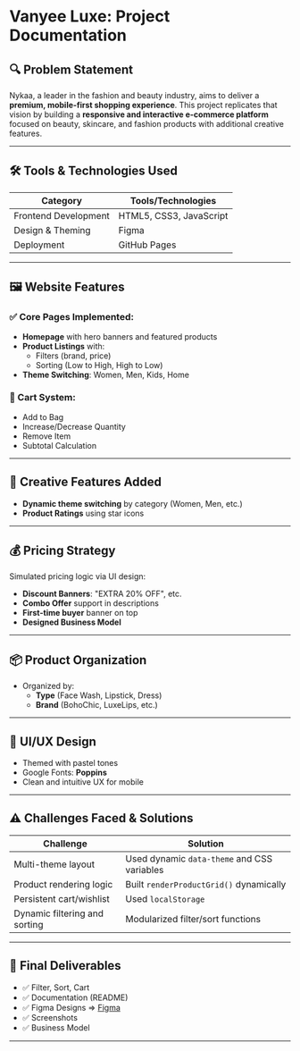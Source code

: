 # Vanyee Luxe: Project Documentation

## 🔍 Problem Statement
Nykaa, a leader in the fashion and beauty industry, aims to deliver a **premium, mobile-first shopping experience**. This project replicates that vision by building a **responsive and interactive e-commerce platform** focused on beauty, skincare, and fashion products with additional creative features.

---

## 🛠️ Tools & Technologies Used

| Category             | Tools/Technologies         |
|----------------------|----------------------------|
| Frontend Development | HTML5, CSS3, JavaScript    |
| Design & Theming     | Figma                      |
| Deployment           | GitHub Pages               |

---

## 🖼️ Website Features

### ✅ Core Pages Implemented:
- **Homepage** with hero banners and featured products
- **Product Listings** with:
  - Filters (brand, price)
  - Sorting (Low to High, High to Low)
- **Theme Switching**: Women, Men, Kids, Home

### 🛒 Cart System:
- Add to Bag
- Increase/Decrease Quantity
- Remove Item
- Subtotal Calculation

---

## 🌈 Creative Features Added
- **Dynamic theme switching** by category (Women, Men, etc.)
- **Product Ratings** using star icons

---

## 💰 Pricing Strategy

Simulated pricing logic via UI design:
- **Discount Banners**: "EXTRA 20% OFF", etc.
- **Combo Offer** support in descriptions
- **First-time buyer** banner on top
- **Designed Business Model**

---

## 📦 Product Organization
- Organized by:
  - **Type** (Face Wash, Lipstick, Dress)
  - **Brand** (BohoChic, LuxeLips, etc.)

---

## 🎨 UI/UX Design
- Themed with pastel tones
- Google Fonts: **Poppins**
- Clean and intuitive UX for mobile

---

## ⚠️ Challenges Faced & Solutions

| Challenge                          | Solution                                   |
|-----------------------------------|--------------------------------------------|
| Multi-theme layout                | Used dynamic `data-theme` and CSS variables|
| Product rendering logic           | Built `renderProductGrid()` dynamically    |
| Persistent cart/wishlist         | Used `localStorage`                        |
| Dynamic filtering and sorting     | Modularized filter/sort functions          |

---

## 📅 Final Deliverables
- ✅ Filter, Sort, Cart
- ✅ Documentation (README)
- ✅ Figma Designs => [Figma](https://www.figma.com/design/Z2hEn1YKN2oXg5kuLuHUqk/Vanyae-Luxe?node-id=30-9080&t=q20GGfXlaEesiIm2-1)
- ✅ Screenshots
- ✅ Business Model

---


